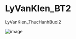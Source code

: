 # LyVanKIen_BT2
LyVanKien_ThucHanhBuoi2

![image](https://github.com/user-attachments/assets/5a22f602-1787-41d6-92c8-ac9f8072f529)

